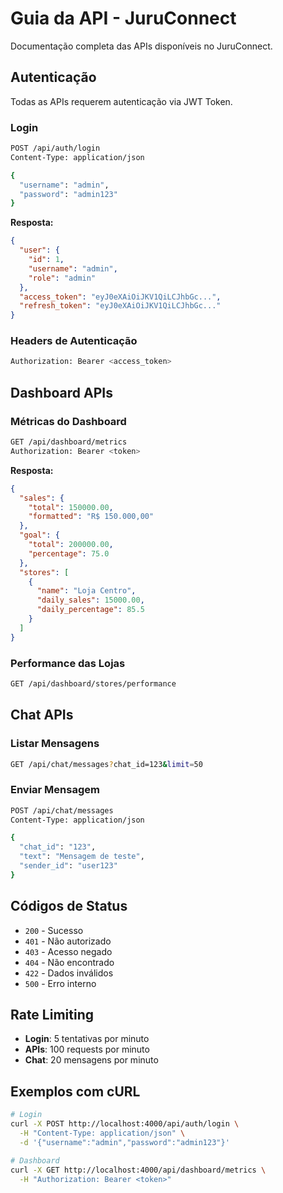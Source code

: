 # Guia da API - JuruConnect

Documentação completa das APIs disponíveis no JuruConnect.

## Autenticação

Todas as APIs requerem autenticação via JWT Token.

### Login

```bash
POST /api/auth/login
Content-Type: application/json

{
  "username": "admin",
  "password": "admin123"
}
```

**Resposta:**
```json
{
  "user": {
    "id": 1,
    "username": "admin",
    "role": "admin"
  },
  "access_token": "eyJ0eXAiOiJKV1QiLCJhbGc...",
  "refresh_token": "eyJ0eXAiOiJKV1QiLCJhbGc..."
}
```

### Headers de Autenticação

```bash
Authorization: Bearer <access_token>
```

## Dashboard APIs

### Métricas do Dashboard

```bash
GET /api/dashboard/metrics
Authorization: Bearer <token>
```

**Resposta:**
```json
{
  "sales": {
    "total": 150000.00,
    "formatted": "R$ 150.000,00"
  },
  "goal": {
    "total": 200000.00,
    "percentage": 75.0
  },
  "stores": [
    {
      "name": "Loja Centro",
      "daily_sales": 15000.00,
      "daily_percentage": 85.5
    }
  ]
}
```

### Performance das Lojas

```bash
GET /api/dashboard/stores/performance
```

## Chat APIs

### Listar Mensagens

```bash
GET /api/chat/messages?chat_id=123&limit=50
```

### Enviar Mensagem

```bash
POST /api/chat/messages
Content-Type: application/json

{
  "chat_id": "123",
  "text": "Mensagem de teste",
  "sender_id": "user123"
}
```

## Códigos de Status

- `200` - Sucesso
- `401` - Não autorizado
- `403` - Acesso negado
- `404` - Não encontrado
- `422` - Dados inválidos
- `500` - Erro interno

## Rate Limiting

- **Login**: 5 tentativas por minuto
- **APIs**: 100 requests por minuto
- **Chat**: 20 mensagens por minuto

## Exemplos com cURL

```bash
# Login
curl -X POST http://localhost:4000/api/auth/login \
  -H "Content-Type: application/json" \
  -d '{"username":"admin","password":"admin123"}'

# Dashboard
curl -X GET http://localhost:4000/api/dashboard/metrics \
  -H "Authorization: Bearer <token>"
```
